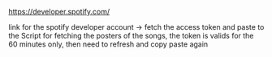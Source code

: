 https://developer.spotify.com/


link for the spotify developer account -> fetch the access token and paste to the Script for fetching the posters of the songs, the token is valids for the 60 minutes only, then need to refresh and copy paste again
